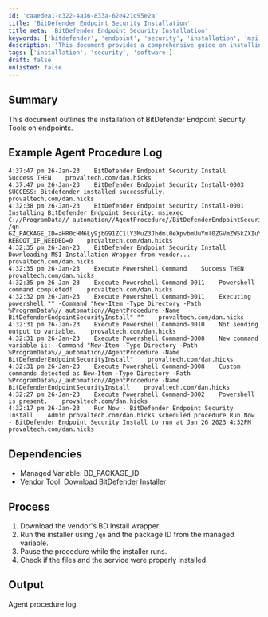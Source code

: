 ```yaml
---
id: 'caaedea1-c322-4a36-833a-62e421c95e2a'
title: 'BitDefender Endpoint Security Installation'
title_meta: 'BitDefender Endpoint Security Installation'
keywords: ['bitdefender', 'endpoint', 'security', 'installation', 'msi']
description: 'This document provides a comprehensive guide on installing BitDefender Endpoint Security Tools on endpoints, detailing the installation process, logs, dependencies, and the overall procedure.'
tags: ['installation', 'security', 'software']
draft: false
unlisted: false
---
```


## Summary

This document outlines the installation of BitDefender Endpoint Security Tools on endpoints.

## Example Agent Procedure Log

```
4:37:47 pm 26-Jan-23    BitDefender Endpoint Security Install    Success THEN    provaltech.com/dan.hicks
4:37:47 pm 26-Jan-23    BitDefender Endpoint Security Install-0003    SUCCESS: Bitdefender installed successfully.    provaltech.com/dan.hicks
4:32:38 pm 26-Jan-23    BitDefender Endpoint Security Install-0001    Installing BitDefender Endpoint Security: msiexec C://ProgramData//_automation//AgentProcedure//BitDefenderEndpointSecurityInstall//BEST_downloaderWrapper.msi /qn GZ_PACKAGE_ID=aHR0cHM6Ly9jbG91ZC1lY3MuZ3Jhdml0eXpvbmUuYml0ZGVmZW5kZXIuY29tL1BhY2thZ2VzL0JTVFdJTi8wL3ZPcmhBYy9pbnN0YWxsZXIueG1sP2xhbmc9ZW4tVVM= REBOOT_IF_NEEDED=0    provaltech.com/dan.hicks
4:32:35 pm 26-Jan-23    BitDefender Endpoint Security Install    Downloading MSI Installation Wrapper from vendor...    provaltech.com/dan.hicks
4:32:35 pm 26-Jan-23    Execute Powershell Command    Success THEN    provaltech.com/dan.hicks
4:32:35 pm 26-Jan-23    Execute Powershell Command-0011    Powershell command completed!    provaltech.com/dan.hicks
4:32:32 pm 26-Jan-23    Execute Powershell Command-0011    Executing powershell "" -Command "New-Item -Type Directory -Path %ProgramData%//_automation//AgentProcedure -Name BitDefenderEndpointSecurityInstall" ""    provaltech.com/dan.hicks
4:32:31 pm 26-Jan-23    Execute Powershell Command-0010    Not sending output to variable.    provaltech.com/dan.hicks
4:32:31 pm 26-Jan-23    Execute Powershell Command-0008    New command variable is: -Command "New-Item -Type Directory -Path %ProgramData%//_automation//AgentProcedure -Name BitDefenderEndpointSecurityInstall"    provaltech.com/dan.hicks
4:32:31 pm 26-Jan-23    Execute Powershell Command-0008    Custom commands detected as New-Item -Type Directory -Path %ProgramData%//_automation//AgentProcedure -Name BitDefenderEndpointSecurityInstall    provaltech.com/dan.hicks
4:32:27 pm 26-Jan-23    Execute Powershell Command-0002    Powershell is present.    provaltech.com/dan.hicks
4:32:17 pm 26-Jan-23    Run Now - BitDefender Endpoint Security Install    Admin provaltech.com/dan.hicks scheduled procedure Run Now - BitDefender Endpoint Security Install to run at Jan 26 2023 4:32PM    provaltech.com/dan.hicks
```

## Dependencies

- Managed Variable: BD_PACKAGE_ID
- Vendor Tool: [Download BitDefender Installer](https://download.bitdefender.com/SMB/Hydra/release/bst_win/downloaderWrapper/BEST_downloaderWrapper.msi)

## Process

1. Download the vendor's BD Install wrapper.
2. Run the installer using `/qn` and the package ID from the managed variable.
3. Pause the procedure while the installer runs.
4. Check if the files and the service were properly installed.

## Output

Agent procedure log.
